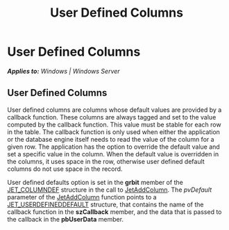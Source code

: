 ﻿---
title: User Defined Columns
TOCTitle: User Defined Columns
ms:assetid: cccfc97c-acde-4328-a87f-ee7dcc54203c
ms:mtpsurl: https://msdn.microsoft.com/library/Gg294091(v=EXCHG.10)
ms:contentKeyID: 32765706
ms.date: 04/11/2016
ms.topic: article
---

# User Defined Columns


_**Applies to:** Windows | Windows Server_

## User Defined Columns

User defined columns are columns whose default values are provided by a callback function. These columns are always tagged and set to the value computed by the callback function. This value must be stable for each row in the table. The callback function is only used when either the application or the database engine itself needs to read the value of the column for a given row. The application has the option to override the default value and set a specific value in the column. When the default value is overridden in the columns, it uses space in the row, otherwise user defined default columns do not use space in the record.

User defined defaults option is set in the **grbit** member of the [JET_COLUMNDEF](gg294130\(v=exchg.10\).md) structure in the call to [JetAddColumn](gg294122\(v=exchg.10\).md). The *pvDefault* parameter of the [JetAddColumn](gg294122\(v=exchg.10\).md) function points to a [JET_USERDEFINEDDEFAULT](gg269200\(v=exchg.10\).md) structure, that contains the name of the callback function in the **szCallback** member, and the data that is passed to the callback in the **pbUserData** member.

